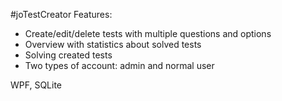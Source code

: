 #joTestCreator
Features: 
- Create/edit/delete tests with multiple questions and options
- Overview with statistics about solved tests
- Solving created tests
- Two types of account: admin and normal user

WPF, SQLite
